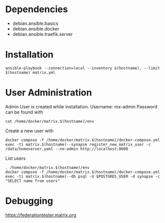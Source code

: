 # Dependencies
- debian.ansible.basics
- debian.ansible.docker
- debian.ansible.traefik.server

# Installation
```
ansible-playbook --connection=local --inventory $(hostname), --limit $(hostname) matrix.yml
```

# User Administration
Admin User is created while installation.
Username: mx-admin
Password can be found with 
```
cat /home/docker/matrix.$(hostname)/env
```
Create a new user with
```
docker compose -f /home/docker/matrix.$(hostname)/docker-compose.yml exec -ti matrix.$(hostname)--synapse register_new_matrix_user -c /data/homeserver.yaml --no-admin http://localhost:8008
```
List users
```
. /home/docker/matrix.$(hostname)/env
docker compose -f /home/docker/matrix.$(hostname)/docker-compose.yml exec -ti matrix.$(hostname)--db psql -U $POSTGRES_USER -d synapse -c "SELECT name from users"
```

# Debugging
https://federationtester.matrix.org

